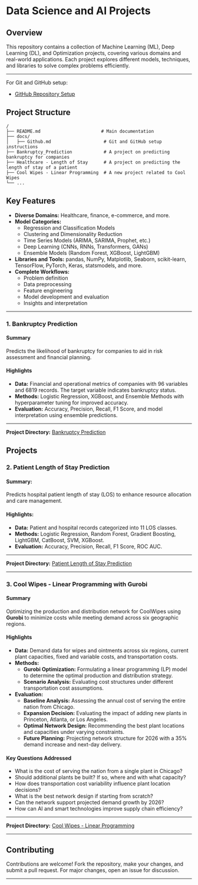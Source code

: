 # Data Science and AI Projects

## **Overview**
This repository contains a collection of Machine Learning (ML), Deep Learning (DL), and Optimization projects, covering various domains and real-world applications. Each project explores different models, techniques, and libraries to solve complex problems efficiently.

---

For Git and GitHub setup:
- [GitHub Repository Setup](./Docs/Github.md)

## **Project Structure**

```plaintext
/
├── README.md                       # Main documentation
├── docs/
│   ├── Github.md                    # Git and GitHub setup instructions
├── Bankruptcy_Prediction            # A project on predicting bankruptcy for companies
├── Healthcare - Length of Stay      # A project on predicting the length of stay of a patient
├── Cool Wipes - Linear Programming  # A new project related to Cool Wipes
└── ...
```

## **Key Features**

- **Diverse Domains:** Healthcare, finance, e-commerce, and more.
- **Model Categories:**
  - Regression and Classification Models
  - Clustering and Dimensionality Reduction
  - Time Series Models (ARIMA, SARIMA, Prophet, etc.)
  - Deep Learning (CNNs, RNNs, Transformers, GANs)
  - Ensemble Models (Random Forest, XGBoost, LightGBM)
- **Libraries and Tools:** pandas, NumPy, Matplotlib, Seaborn, scikit-learn, TensorFlow, PyTorch, Keras, statsmodels, and more.
- **Complete Workflows:**
  - Problem definition
  - Data preprocessing
  - Feature engineering
  - Model development and evaluation
  - Insights and interpretation

---
### **1. Bankruptcy Prediction**

#### Summary
Predicts the likelihood of bankruptcy for companies to aid in risk assessment and financial planning.

#### Highlights
- **Data:** Financial and operational metrics of companies with 96 variables and 6819 records. The target variable indicates bankruptcy status.
- **Methods:** Logistic Regression, XGBoost, and Ensemble Methods with hyperparameter tuning for improved accuracy.
- **Evaluation:** Accuracy, Precision, Recall, F1 Score, and model interpretation using ensemble predictions.

---
**Project Directory:**  [Bankruptcy Prediction](./Bankruptcy%20Prediction/Projectdetails.md)

## **Projects**

### **2. Patient Length of Stay Prediction**

#### **Summary:**
Predicts hospital patient length of stay (LOS) to enhance resource allocation and care management.

#### **Highlights:**
- **Data:** Patient and hospital records categorized into 11 LOS classes.
- **Methods:** Logistic Regression, Random Forest, Gradient Boosting, LightGBM, CatBoost, SVM, XGBoost.
- **Evaluation:** Accuracy, Precision, Recall, F1 Score, ROC AUC.
---
**Project Directory:**  [Patient Length of Stay Prediction](./Healthcare%20-%20Length%20of%20Stay/Projectdetails.md)

---

### **3. Cool Wipes - Linear Programming with Gurobi**

#### **Summary**
Optimizing the production and distribution network for CoolWipes using **Gurobi** to minimize costs while meeting demand across six geographic regions.

#### **Highlights**
- **Data:** Demand data for wipes and ointments across six regions, current plant capacities, fixed and variable costs, and transportation costs.
- **Methods:** 
  - **Gurobi Optimization:** Formulating a linear programming (LP) model to determine the optimal production and distribution strategy.
  - **Scenario Analysis:** Evaluating cost structures under different transportation cost assumptions.
- **Evaluation:**
  - **Baseline Analysis:** Assessing the annual cost of serving the entire nation from Chicago.
  - **Expansion Decision:** Evaluating the impact of adding new plants in Princeton, Atlanta, or Los Angeles.
  - **Optimal Network Design:** Recommending the best plant locations and capacities under varying constraints.
  - **Future Planning:** Projecting network structure for 2026 with a 35% demand increase and next-day delivery.

#### **Key Questions Addressed**
- What is the cost of serving the nation from a single plant in Chicago?
- Should additional plants be built? If so, where and with what capacity?
- How does transportation cost variability influence plant location decisions?
- What is the best network design if starting from scratch?
- Can the network support projected demand growth by 2026?
- How can AI and smart technologies improve supply chain efficiency?

---
**Project Directory:**  [Cool Wipes - Linear Programming](./Cool%20Wipes%20-%20Linear%20Programming)

---

## **Contributing**
Contributions are welcome! Fork the repository, make your changes, and submit a pull request. For major changes, open an issue for discussion.

---
